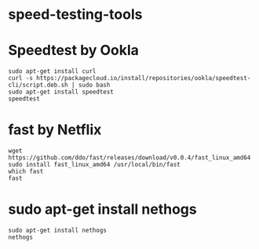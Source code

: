 # speed-testing-tools

# Speedtest by Ookla
```
sudo apt-get install curl
curl -s https://packagecloud.io/install/repositories/ookla/speedtest-cli/script.deb.sh | sudo bash
sudo apt-get install speedtest
speedtest
```
# fast by Netflix
```
wget https://github.com/ddo/fast/releases/download/v0.0.4/fast_linux_amd64
sudo install fast_linux_amd64 /usr/local/bin/fast
which fast
fast
```

# sudo apt-get install nethogs
```
sudo apt-get install nethogs
nethogs
```
